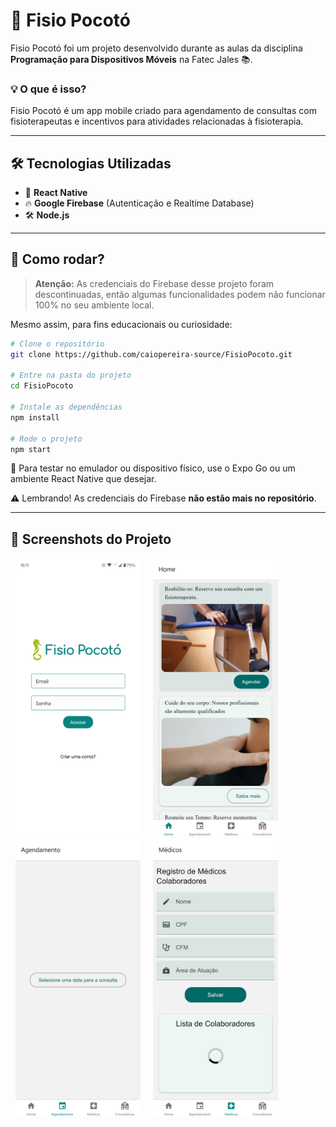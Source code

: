 # 🐴 Fisio Pocotó

Fisio Pocotó foi um projeto desenvolvido durante as aulas da disciplina **Programação para Dispositivos Móveis** na Fatec Jales 📚.  


### 💡 O que é isso?

Fisio Pocotó é um app mobile criado para agendamento de consultas com fisioterapeutas e incentivos para atividades relacionadas à fisioterapia.

---

## 🛠️ Tecnologias Utilizadas

- 🧠 **React Native**  
- 🔥 **Google Firebase** (Autenticação e Realtime Database)  
- 🛠️ **Node.js**

---

## 🚀 Como rodar?

> **Atenção:** As credenciais do Firebase desse projeto foram descontinuadas, então algumas funcionalidades podem não funcionar 100% no seu ambiente local.

Mesmo assim, para fins educacionais ou curiosidade:

```bash
# Clone o repositório
git clone https://github.com/caiopereira-source/FisioPocoto.git

# Entre na pasta do projeto
cd FisioPocoto

# Instale as dependências
npm install

# Rode o projeto
npm start
```

📱 Para testar no emulador ou dispositivo físico, use o Expo Go ou um ambiente React Native que desejar.

⚠️ Lembrando! As credenciais do Firebase **não estão mais no repositório**.


---

## 📸 Screenshots do Projeto

<p float="left">
  <img src="screenshots/login-screen-img.png" style="margin-left: 8px; margin-right: 8px;" width="200"/>
  <img src="screenshots/home-screen-img.png" style="margin-left: 8px; margin-right: 8px;" width="200"/>
  <img src="screenshots/screen1-img.png" style="margin-left: 8px; margin-right: 8px;" width="200"/>
  <img src="screenshots/screen2-img.png" style="margin-left: 8px; margin-right: 8px;" width="200"/>
</p>

